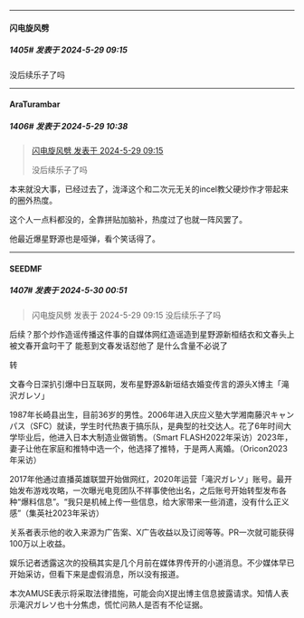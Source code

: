 ﻿
*****

####  闪电旋风劈  
##### 1405#       发表于 2024-5-29 09:15

没后续乐子了吗


*****

####  AraTurambar  
##### 1406#       发表于 2024-5-29 10:38

<blockquote><a href="httphttps://bbs.saraba1st.com/2b/forum.php?mod=redirect&amp;goto=findpost&amp;pid=65040412&amp;ptid=2178671" target="_blank">闪电旋风劈 发表于 2024-5-29 09:15</a>

没后续乐子了吗</blockquote>
本来就没大事，已经过去了，泷泽这个和二次元无关的incel教父硬炒作才带起来的圈外热度。

这个人一点料都没的，全靠拼贴加脑补，热度过了也就一阵风罢了。

他最近爆星野源也是哑弹，看个笑话得了。


*****

####  SEEDMF  
##### 1407#       发表于 2024-5-30 00:51

<blockquote>闪电旋风劈 发表于 2024-5-29 09:15
没后续乐子了吗</blockquote>
后续？那个炒作造谣传播这件事的自媒体网红造谣造到星野源新桓结衣和文春头上被文春开盒叼干了 能惹到文春发话怼他了 是什么含量不必说了

转

文春今日深扒引爆中日互联网，发布星野源&amp;新垣结衣婚变传言的源头X博主「滝沢ガレソ」

1987年长崎县出生，目前36岁的男性。2006年进入庆应义塾大学湘南藤沢キャンパス（SFC）就读，学生时代热衷于搞乐队，是典型的社交达人。花了6年时间大学毕业后，他进入日本大制造业做销售。（Smart FLASH2022年采访）2023年，妻子让他在家庭和推特中选一个，他选择了推特，于是两人离婚。（Oricon2023年采访）

2017年他通过直播英雄联盟开始做网红，2020年运营「滝沢ガレソ」账号。最开始发布游戏攻略，一次曝光电竞团队不祥事使他出名，之后账号开始转型发布各种“爆料信息”。“我只是机械上传一些信息，给大家带来一些消遣，没有什么正义感”（集英社2023年采访）

关系者表示他的收入来源为广告案、X广告收益以及订阅等等。PR一次就可能获得100万以上收益。

娱乐记者透露这次的投稿其实是几个月前在媒体界传开的小道消息。不少媒体早已开始采访，但看下来是虚假消息，所以没有报道。

本次AMUSE表示将采取法律措施，可能会向X提出博主信息披露请求。知情人表示滝沢ガレソ也十分焦虑，慌忙问熟人是否有不伦证据。

